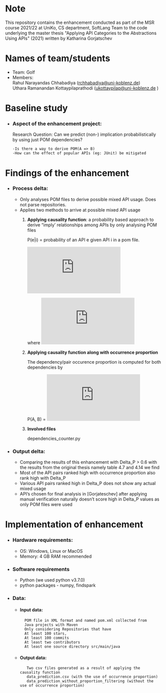 # Note

This repository contains the enhancement conducted as part of the MSR course 2021/22 at UniKo, CS department, SoftLang Team to the code underlying the master thesis "Applying API Categories to the Abstractions Using APIs" (2021) written by Katharina Gorjatschev

# Names of team/students

- Team: Golf
- Members:  
   Rahul Narayandas Chhabadiya (rchhabadiya@uni-koblenz.de)  
   Uthara Ramanandan Kottaypilaprathodi (ukottaypilap@uni-koblenz.de )

# Baseline study

- ### Aspect of the enhancement project:

   Research Question: Can we predict (non-) implication probabilistically by using just POM dependencies?
   
      -Is there a way to derive POM(A => B)
      -How can the effect of popular APIs (eg: JUnit) be mitigated 
 
# Findings of the enhancement

- ### Process delta:
   - Only analyses POM files to derive possible mixed API usage. Does not parse repositories.   
   - Applies two methods to arrive at possible mixed API usage   
      1. **Applying causality function**: a probability based approach to derive “imply’ relationships among APIs by only analysing POM files 
       
          P(e|i) = probability of an API e given API i in a pom file. 
         
         ![img](https://latex.codecogs.com/svg.latex?%5CDelta%20P%5Ee_i%3D%5Cfrac%7BP%28e%7Ci%29-P%28e%7C%5Crightharpoondown%20i%29%7D%7B1-P%28e%7C%5Crightharpoondown%20i%29%7D)     
         
         where ![img](https://latex.codecogs.com/svg.latex?P%28e%7Ci%29-P%28e%7C%5Crightharpoondown%20i%29%3E%200)         
      2. **Applying causality function along with occurrence proportion**
      
          The dependency/pair occurence proportion is computed for both dependencies by
          
          P(A, B) =  ![img](https://latex.codecogs.com/svg.latex?%5Cfrac%7Boccurrences%5Chspace%7B.3em%7Dof%5Chspace%7B.3em%7D%20dependency%5Chspace%7B.3em%7D%20A%5Chspace%7B.3em%7D%20and%5Chspace%7B.3em%7D%20B%7D%7Boccurrences%5Chspace%7B.3em%7D%20of%5Chspace%7B.3em%7D%20dependency%5Chspace%7B.3em%7D%20A%7D)
     3. **Involved files**
      
          dependencies_counter.py
    

      
  
- ### Output delta:
  - Comparing the results of this enhancement with Delta_P > 0.6  with the results from the original thesis namely table 4.7 and 4.14 we find
  - Most of the API pairs ranked high with occurrence proportion also rank high with Delta_P
  - Various API pairs ranked high in Delta_P does not show any actual mixed usage
  - API’s chosen for final analysis in [Gorjateschev] after applying manual verification naturally doesn’t score high in Delta_P values as only POM files were used



# Implementation of enhancement


- ### Hardware requirements:
    - OS: Windows, Linux or MacOS
    - Memory: 4 GB RAM recommended

- ### Software requirements
  - Python (we used python v3.7.0)
  - python packages - numpy, findspark


- ### Data:

  - #### Input data:  
          POM file in XML format and named pom.xml collected from 
          Java projects with Maven 
          Only considering Repositories that have
          At least 100 stars,
          At least 100 commits
          At least two contributors
          At least one source directory src/main/java

   - #### Output data:
            Two csv files generated as a result of applying the causality function 
            data_prediction.csv (with the use of occurrence proportion)
            data_prediction_without_proportion_filtering (without the use of occurrence proportion)

